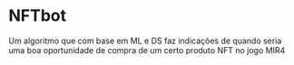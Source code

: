 # NFTbot
Um algoritmo que com base em ML e DS faz indicações de quando seria uma boa oportunidade de compra de um certo produto NFT no jogo MIR4

